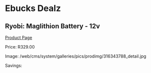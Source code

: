 
# Ebucks Dealz
## Ryobi: Maglithion Battery - 12v
[Product Page](https://www.ebucks.com/web/shop/productSelected.do?prodId=316343788&catId=370101825)

Price: R329.00

Image: /web/cms/system/galleries/pics/prodimg/316343788_detail.jpg

Savings: 


	